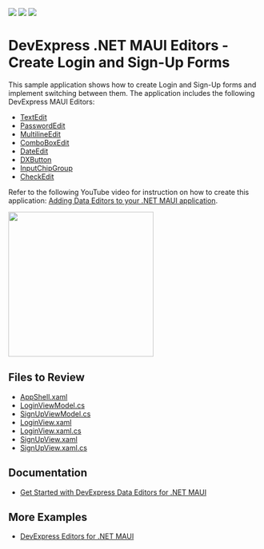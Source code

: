 <!-- default badges list -->
![](https://img.shields.io/endpoint?url=https://codecentral.devexpress.com/api/v1/VersionRange/546492296/24.1.3%2B)
[![](https://img.shields.io/badge/Open_in_DevExpress_Support_Center-FF7200?style=flat-square&logo=DevExpress&logoColor=white)](https://supportcenter.devexpress.com/ticket/details/T1119878)
[![](https://img.shields.io/badge/📖_How_to_use_DevExpress_Examples-e9f6fc?style=flat-square)](https://docs.devexpress.com/GeneralInformation/403183)
<!-- default badges end -->
# DevExpress .NET MAUI Editors - Create Login and Sign-Up Forms

This sample application shows how to create Login and Sign-Up forms and implement switching between them. The application includes the following DevExpress MAUI Editors:

* [TextEdit](https://docs.devexpress.com/MAUI/DevExpress.Maui.Editors.TextEdit)
* [PasswordEdit](https://docs.devexpress.com/MAUI/DevExpress.Maui.Editors.PasswordEdit)
* [MultilineEdit](https://docs.devexpress.com/MAUI/DevExpress.Maui.Editors.MultilineEdit)
* [ComboBoxEdit](https://docs.devexpress.com/MAUI/DevExpress.Maui.Editors.ComboBoxEdit)
* [DateEdit](https://docs.devexpress.com/MAUI/DevExpress.Maui.Editors.DateEdit)
* [DXButton](https://docs.devexpress.com/MAUI/DevExpress.Maui.Core.DXButton)
* [InputChipGroup](https://docs.devexpress.com/MAUI/DevExpress.Maui.Editors.InputChipGroup)
* [CheckEdit](https://docs.devexpress.com/MAUI/DevExpress.Maui.Editors.CheckEdit)

Refer to the following YouTube video for instruction on how to create this application: [Adding Data Editors to your .NET MAUI application](https://www.youtube.com/watch?v=Njq2qCB3j6k&ab_channel=DevExpress).

<img src="https://user-images.githubusercontent.com/12169834/194336424-f1cd6b8c-403c-4030-b6d3-afb8baabad3b.png" width="290px"/>

<br/>

## Files to Review

<!-- default file list -->
- [AppShell.xaml](/CS/AppShell.xaml)
- [LoginViewModel.cs](CS/ViewModels/LoginViewModel.cs)
- [SignUpViewModel.cs](/CS/ViewModels/SignUpViewModel.cs)
- [LoginView.xaml](/CS/Views/LoginView.xaml)
- [LoginView.xaml.cs](/CS/Views/LoginView.xaml.cs)
- [SignUpView.xaml](/CS/Views/SignUpView.xaml)
- [SignUpView.xaml.cs](/CS/Views/SignUpView.xaml.cs)
<!-- default file list end -->

## Documentation

- [Get Started with DevExpress Data Editors for .NET MAUI](https://docs.devexpress.com/MAUI/403794/editors/get-started)

## More Examples

- [DevExpress Editors for .NET MAUI](https://github.com/DevExpress-Examples/maui-editors-get-started)
